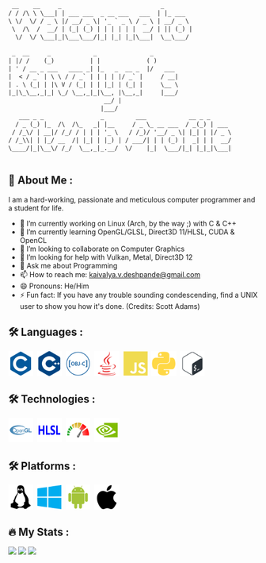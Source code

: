 <!--
**KaivalyaD/KaivalyaD** is a ✨ _special_ ✨ repository because its `README.md` (this file) appears on your GitHub profile.

Here are some ideas to get you started:

- 🔭 I’m currently working on ...
- 🌱 I’m currently learning ...
- 👯 I’m looking to collaborate on ...
- 🤔 I’m looking for help with ...
- 💬 Ask me about ...
- 📫 How to reach me: ...
- 😄 Pronouns: ...
- ⚡ Fun fact: ...
-->
````{verbatim}
 __    __     _                            _        
/ / /\ \ \___| | ___ ___  _ __ ___   ___  | |_ ___  
\ \/  \/ / _ \ |/ __/ _ \| '_ ` _ \ / _ \ | __/ _ \ 
 \  /\  /  __/ | (_| (_) | | | | | |  __/ | || (_) |
  \/  \/ \___|_|\___\___/|_| |_| |_|\___|  \__\___/ 
                                                    
 _  __     _            _               _       
| |/ /    (_)          | |             ( )      
| ' / __ _ ___   ____ _| |_   _  __ _  |/   ___ 
|  < / _` | \ \ / / _` | | | | |/ _` |     / __|
| . \ (_| | |\ V / (_| | | |_| | (_| |     \__ \
|_|\_\__,_|_| \_/ \__,_|_|\__, |\__,_|     |___/
                           __/ |                
                          |___/                 
   ___ _ _                _         ___            __ _ _      
  / _ (_) |_  /\  /\_   _| |__     / _ \_ __ ___  / _(_) | ___ 
 / /_\/ | __|/ /_/ / | | | '_ \   / /_)/ '__/ _ \| |_| | |/ _ \
/ /_\\| | |_/ __  /| |_| | |_) | / ___/| | | (_) |  _| | |  __/
\____/|_|\__\/ /_/  \__,_|_.__/  \/    |_|  \___/|_| |_|_|\___|
                                                               
````
## 🧑 About Me :
I am a hard-working, passionate and meticulous computer programmer and a student for life.
- 🔭 I’m currently working on Linux (Arch, by the way ;) with C & C++
- 🌱 I’m currently learning OpenGL/GLSL, Direct3D 11/HLSL, CUDA & OpenCL
- 👯 I’m looking to collaborate on Computer Graphics
- 🤔 I’m looking for help with Vulkan, Metal, Direct3D 12
- 💬 Ask me about Programming
- 📫 How to reach me: kaivalya.v.deshpande@gmail.com
- 😄 Pronouns: He/Him
- ⚡ Fun fact: If you have any trouble sounding condescending, find a UNIX user to show you how it's done. (Credits: Scott Adams)

## 🛠️ Languages :
<img src="https://raw.githubusercontent.com/devicons/devicon/master/icons/c/c-plain.svg" width = 50/>&nbsp;
<img src="https://raw.githubusercontent.com/devicons/devicon/master/icons/cplusplus/cplusplus-plain.svg" width = 50/>&nbsp;
<img src="https://raw.githubusercontent.com/devicons/devicon/master/icons/objectivec/objectivec-plain.svg" width = 50/>&nbsp;
<img src="https://raw.githubusercontent.com/devicons/devicon/master/icons/java/java-plain.svg" width = 50/>&nbsp;
<img src="https://raw.githubusercontent.com/devicons/devicon/master/icons/javascript/javascript-plain.svg" width = 50/>&nbsp;
<img src="https://raw.githubusercontent.com/devicons/devicon/master/icons/python/python-plain.svg" width = 50/>&nbsp;
<img src="https://raw.githubusercontent.com/devicons/devicon/master/icons/bash/bash-plain.svg" width = 50/>&nbsp;

## 🛠️ Technologies :
<img src="https://raw.githubusercontent.com/vscode-icons/vscode-icons/master/icons/file_type_glsl.svg" width = 50/>&nbsp;
<img src="https://raw.githubusercontent.com/vscode-icons/vscode-icons/master/icons/file_type_hlsl.svg" width = 50/>&nbsp;
<img src="https://raw.githubusercontent.com/vscode-icons/vscode-icons/master/icons/file_type_opencl.svg" width = 50/>&nbsp;
<img src="https://raw.githubusercontent.com/vscode-icons/vscode-icons/master/icons/file_type_cuda.svg" width = 50/>&nbsp;

## 🛠️ Platforms :
<img src="https://raw.githubusercontent.com/devicons/devicon/master/icons/linux/linux-plain.svg" width = 50/>&nbsp;
<img src="https://raw.githubusercontent.com/devicons/devicon/master/icons/windows8/windows8-original.svg" width = 50/>&nbsp;
<img src="https://raw.githubusercontent.com/devicons/devicon/master/icons/android/android-plain.svg" width = 50/>&nbsp;
<img src="https://raw.githubusercontent.com/devicons/devicon/master/icons/apple/apple-original.svg" width = 50/>&nbsp;

## 🔥 My Stats :
<img height=200 src="https://github-readme-stats.zohan.tech/api/top-langs/?username=KaivalyaD&theme=gotham&border_radius=40.0&layout=compact"/>
<img height=200 src="https://github-readme-stats.zohan.tech/api?username=KaivalyaD&show_icons=true&theme=gotham&border_radius=40.0&layout=compact"/>
<img height=200 src="https://streak-stats.demolab.com?user=KaivalyaD&theme=gotham&border_radius=40.5&date_format=j%20M%5B%20Y%5D"/>
